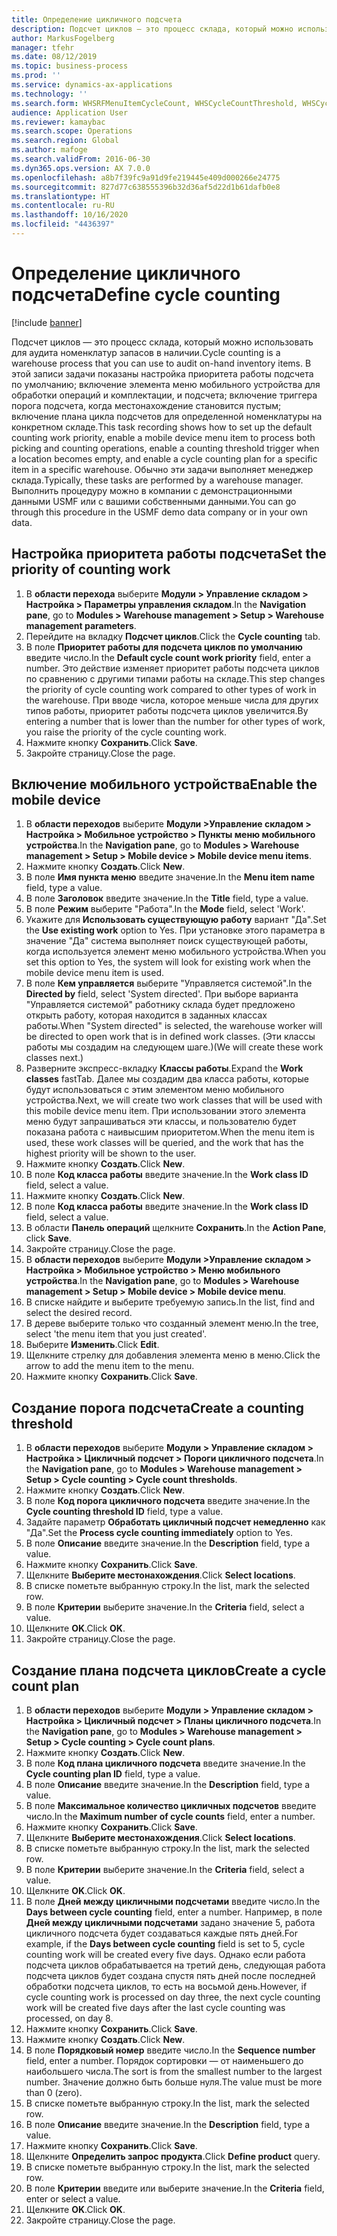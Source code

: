 ```yaml
---
title: Определение цикличного подсчета
description: Подсчет циклов — это процесс склада, который можно использовать для аудита номенклатур запасов в наличии.
author: MarkusFogelberg
manager: tfehr
ms.date: 08/12/2019
ms.topic: business-process
ms.prod: ''
ms.service: dynamics-ax-applications
ms.technology: ''
ms.search.form: WHSRFMenuItemCycleCount, WHSCycleCountThreshold, WHSCycleCountPlan, WHSCycleCountPlanListPage, WHSParameters, WHSRFMenu, WHSRFMenuItem
audience: Application User
ms.reviewer: kamaybac
ms.search.scope: Operations
ms.search.region: Global
ms.author: mafoge
ms.search.validFrom: 2016-06-30
ms.dyn365.ops.version: AX 7.0.0
ms.openlocfilehash: a8b7f39fc9a91d9fe219445e409d000266e24775
ms.sourcegitcommit: 827d77c638555396b32d36af5d22d1b61dafb0e8
ms.translationtype: HT
ms.contentlocale: ru-RU
ms.lasthandoff: 10/16/2020
ms.locfileid: "4436397"
---
```

# <a name="define-cycle-counting"></a><span data-ttu-id="7f679-103">Определение цикличного подсчета</span><span class="sxs-lookup"><span data-stu-id="7f679-103">Define cycle counting</span></span> 

[!include [banner](../../includes/banner.md)]

<span data-ttu-id="7f679-104">Подсчет циклов — это процесс склада, который можно использовать для аудита номенклатур запасов в наличии.</span><span class="sxs-lookup"><span data-stu-id="7f679-104">Cycle counting is a warehouse process that you can use to audit on-hand inventory items.</span></span> <span data-ttu-id="7f679-105">В этой записи задачи показаны настройка приоритета работы подсчета по умолчанию; включение элемента меню мобильного устройства для обработки операций и комплектации, и подсчета; включение триггера порога подсчета, когда местонахождение становится пустым; включение плана цикла подсчетов для определенной номенклатуры на конкретном складе.</span><span class="sxs-lookup"><span data-stu-id="7f679-105">This task recording shows how to set up the default counting work priority, enable a mobile device menu item to process both picking and counting operations, enable a counting threshold trigger when a location becomes empty, and enable a cycle counting plan for a specific item in a specific warehouse.</span></span> <span data-ttu-id="7f679-106">Обычно эти задачи выполняет менеджер склада.</span><span class="sxs-lookup"><span data-stu-id="7f679-106">Typically, these tasks are performed by a warehouse manager.</span></span> <span data-ttu-id="7f679-107">Выполнить процедуру можно в компании с демонстрационными данными USMF или с вашими собственными данными.</span><span class="sxs-lookup"><span data-stu-id="7f679-107">You can go through this procedure in the USMF demo data company or in your own data.</span></span>


## <a name="set-the-priority-of-counting-work"></a><span data-ttu-id="7f679-108">Настройка приоритета работы подсчета</span><span class="sxs-lookup"><span data-stu-id="7f679-108">Set the priority of counting work</span></span>
1. <span data-ttu-id="7f679-109">В **области перехода** выберите **Модули > Управление складом > Настройка > Параметры управления складом**.</span><span class="sxs-lookup"><span data-stu-id="7f679-109">In the **Navigation pane**, go to **Modules > Warehouse management > Setup > Warehouse management parameters**.</span></span>
2. <span data-ttu-id="7f679-110">Перейдите на вкладку **Подсчет циклов**.</span><span class="sxs-lookup"><span data-stu-id="7f679-110">Click the **Cycle counting** tab.</span></span>
3. <span data-ttu-id="7f679-111">В поле **Приоритет работы для подсчета циклов по умолчанию** введите число.</span><span class="sxs-lookup"><span data-stu-id="7f679-111">In the **Default cycle count work priority** field, enter a number.</span></span> <span data-ttu-id="7f679-112">Это действие изменяет приоритет работы подсчета циклов по сравнению с другими типами работы на складе.</span><span class="sxs-lookup"><span data-stu-id="7f679-112">This step changes the priority of cycle counting work compared to other types of work in the warehouse.</span></span> <span data-ttu-id="7f679-113">При вводе числа, которое меньше числа для других типов работы, приоритет работы подсчета циклов увеличится.</span><span class="sxs-lookup"><span data-stu-id="7f679-113">By entering a number that is lower than the number for other types of work, you raise the priority of the cycle counting work.</span></span>  
4. <span data-ttu-id="7f679-114">Нажмите кнопку **Сохранить**.</span><span class="sxs-lookup"><span data-stu-id="7f679-114">Click **Save**.</span></span>
5. <span data-ttu-id="7f679-115">Закройте страницу.</span><span class="sxs-lookup"><span data-stu-id="7f679-115">Close the page.</span></span>

## <a name="enable-the-mobile-device"></a><span data-ttu-id="7f679-116">Включение мобильного устройства</span><span class="sxs-lookup"><span data-stu-id="7f679-116">Enable the mobile device</span></span>
1. <span data-ttu-id="7f679-117">В **области переходов** выберите **Модули >Управление складом > Настройка > Мобильное устройство > Пункты меню мобильного устройства**.</span><span class="sxs-lookup"><span data-stu-id="7f679-117">In the **Navigation pane**, go to **Modules > Warehouse management > Setup > Mobile device > Mobile device menu items**.</span></span>
2. <span data-ttu-id="7f679-118">Нажмите кнопку **Создать**.</span><span class="sxs-lookup"><span data-stu-id="7f679-118">Click **New**.</span></span>
3. <span data-ttu-id="7f679-119">В поле **Имя пункта меню** введите значение.</span><span class="sxs-lookup"><span data-stu-id="7f679-119">In the **Menu item name** field, type a value.</span></span>
4. <span data-ttu-id="7f679-120">В поле **Заголовок** введите значение.</span><span class="sxs-lookup"><span data-stu-id="7f679-120">In the **Title** field, type a value.</span></span>
5. <span data-ttu-id="7f679-121">В поле **Режим** выберите "Работа".</span><span class="sxs-lookup"><span data-stu-id="7f679-121">In the **Mode** field, select 'Work'.</span></span>
6. <span data-ttu-id="7f679-122">Укажите для **Использовать существующую работу** вариант "Да".</span><span class="sxs-lookup"><span data-stu-id="7f679-122">Set the **Use existing work** option to Yes.</span></span> <span data-ttu-id="7f679-123">При установке этого параметра в значение "Да" система выполняет поиск существующей работы, когда используется элемент меню мобильного устройства.</span><span class="sxs-lookup"><span data-stu-id="7f679-123">When you set this option to Yes, the system will look for existing work when the mobile device menu item is used.</span></span>  
7. <span data-ttu-id="7f679-124">В поле **Кем управляется** выберите "Управляется системой".</span><span class="sxs-lookup"><span data-stu-id="7f679-124">In the **Directed by** field, select 'System directed'.</span></span> <span data-ttu-id="7f679-125">При выборе варианта "Управляется системой" работнику склада будет предложено открыть работу, которая находится в заданных классах работы.</span><span class="sxs-lookup"><span data-stu-id="7f679-125">When "System directed" is selected, the warehouse worker will be directed to open work that is in defined work classes.</span></span> <span data-ttu-id="7f679-126">(Эти классы работы мы создадим на следующем шаге.)</span><span class="sxs-lookup"><span data-stu-id="7f679-126">(We will create these work classes next.)</span></span>  
8. <span data-ttu-id="7f679-127">Разверните экспресс-вкладку **Классы работы**.</span><span class="sxs-lookup"><span data-stu-id="7f679-127">Expand the **Work classes** fastTab.</span></span> <span data-ttu-id="7f679-128">Далее мы создадим два класса работы, которые будут использоваться с этим элементом меню мобильного устройства.</span><span class="sxs-lookup"><span data-stu-id="7f679-128">Next, we will create two work classes that will be used with this mobile device menu item.</span></span> <span data-ttu-id="7f679-129">При использовании этого элемента меню будут запрашиваться эти классы, и пользователю будет показана работа с наивысшим приоритетом.</span><span class="sxs-lookup"><span data-stu-id="7f679-129">When the menu item is used, these work classes will be queried, and the work that has the highest priority will be shown to the user.</span></span>  
9. <span data-ttu-id="7f679-130">Нажмите кнопку **Создать**.</span><span class="sxs-lookup"><span data-stu-id="7f679-130">Click **New**.</span></span>
10. <span data-ttu-id="7f679-131">В поле **Код класса работы** введите значение.</span><span class="sxs-lookup"><span data-stu-id="7f679-131">In the **Work class ID** field, select a value.</span></span>
11. <span data-ttu-id="7f679-132">Нажмите кнопку **Создать**.</span><span class="sxs-lookup"><span data-stu-id="7f679-132">Click **New**.</span></span>
12. <span data-ttu-id="7f679-133">В поле **Код класса работы** введите значение.</span><span class="sxs-lookup"><span data-stu-id="7f679-133">In the **Work class ID** field, select a value.</span></span>
13. <span data-ttu-id="7f679-134">В области **Панель операций** щелкните **Сохранить**.</span><span class="sxs-lookup"><span data-stu-id="7f679-134">In the **Action Pane**, click **Save**.</span></span>
14. <span data-ttu-id="7f679-135">Закройте страницу.</span><span class="sxs-lookup"><span data-stu-id="7f679-135">Close the page.</span></span>
15. <span data-ttu-id="7f679-136">В **области переходов** выберите **Модули >Управление складом > Настройка > Мобильное устройство > Меню мобильного устройства**.</span><span class="sxs-lookup"><span data-stu-id="7f679-136">In the **Navigation pane**, go to **Modules > Warehouse management > Setup > Mobile device > Mobile device menu**.</span></span>
16. <span data-ttu-id="7f679-137">В списке найдите и выберите требуемую запись.</span><span class="sxs-lookup"><span data-stu-id="7f679-137">In the list, find and select the desired record.</span></span>
17. <span data-ttu-id="7f679-138">В дереве выберите только что созданный элемент меню.</span><span class="sxs-lookup"><span data-stu-id="7f679-138">In the tree, select 'the menu item that you just created'.</span></span>
18. <span data-ttu-id="7f679-139">Выберите **Изменить**.</span><span class="sxs-lookup"><span data-stu-id="7f679-139">Click **Edit**.</span></span>
19. <span data-ttu-id="7f679-140">Щелкните стрелку для добавления элемента меню в меню.</span><span class="sxs-lookup"><span data-stu-id="7f679-140">Click the arrow to add the menu item to the menu.</span></span>
20. <span data-ttu-id="7f679-141">Нажмите кнопку **Сохранить**.</span><span class="sxs-lookup"><span data-stu-id="7f679-141">Click **Save**.</span></span>

## <a name="create-a-counting-threshold"></a><span data-ttu-id="7f679-142">Создание порога подсчета</span><span class="sxs-lookup"><span data-stu-id="7f679-142">Create a counting threshold</span></span>
1. <span data-ttu-id="7f679-143">В **области переходов** выберите **Модули > Управление складом > Настройка > Цикличный подсчет > Пороги цикличного подсчета**.</span><span class="sxs-lookup"><span data-stu-id="7f679-143">In the **Navigation pane**, go to **Modules > Warehouse management > Setup > Cycle counting > Cycle count thresholds**.</span></span>
2. <span data-ttu-id="7f679-144">Нажмите кнопку **Создать**.</span><span class="sxs-lookup"><span data-stu-id="7f679-144">Click **New**.</span></span>
3. <span data-ttu-id="7f679-145">В поле **Код порога цикличного подсчета** введите значение.</span><span class="sxs-lookup"><span data-stu-id="7f679-145">In the **Cycle counting threshold ID** field, type a value.</span></span>
4. <span data-ttu-id="7f679-146">Задайте параметр **Обработать цикличный подсчет немедленно** как "Да".</span><span class="sxs-lookup"><span data-stu-id="7f679-146">Set the **Process cycle counting immediately** option to Yes.</span></span>
5. <span data-ttu-id="7f679-147">В поле **Описание** введите значение.</span><span class="sxs-lookup"><span data-stu-id="7f679-147">In the **Description** field, type a value.</span></span>
6. <span data-ttu-id="7f679-148">Нажмите кнопку **Сохранить**.</span><span class="sxs-lookup"><span data-stu-id="7f679-148">Click **Save**.</span></span>
7. <span data-ttu-id="7f679-149">Щелкните **Выберите местонахождения**.</span><span class="sxs-lookup"><span data-stu-id="7f679-149">Click **Select locations**.</span></span>
8. <span data-ttu-id="7f679-150">В списке пометьте выбранную строку.</span><span class="sxs-lookup"><span data-stu-id="7f679-150">In the list, mark the selected row.</span></span>
9. <span data-ttu-id="7f679-151">В поле **Критерии** выберите значение.</span><span class="sxs-lookup"><span data-stu-id="7f679-151">In the **Criteria** field, select a value.</span></span>
10. <span data-ttu-id="7f679-152">Щелкните **OK**.</span><span class="sxs-lookup"><span data-stu-id="7f679-152">Click **OK**.</span></span>
11. <span data-ttu-id="7f679-153">Закройте страницу.</span><span class="sxs-lookup"><span data-stu-id="7f679-153">Close the page.</span></span>

## <a name="create-a-cycle-count-plan"></a><span data-ttu-id="7f679-154">Создание плана подсчета циклов</span><span class="sxs-lookup"><span data-stu-id="7f679-154">Create a cycle count plan</span></span>
1. <span data-ttu-id="7f679-155">В **области переходов** выберите **Модули > Управление складом > Настройка > Цикличный подсчет > Планы цикличного подсчета**.</span><span class="sxs-lookup"><span data-stu-id="7f679-155">In the **Navigation pane**, go to **Modules > Warehouse management > Setup > Cycle counting > Cycle count plans**.</span></span>
2. <span data-ttu-id="7f679-156">Нажмите кнопку **Создать**.</span><span class="sxs-lookup"><span data-stu-id="7f679-156">Click **New**.</span></span>
3. <span data-ttu-id="7f679-157">В поле **Код плана цикличного подсчета** введите значение.</span><span class="sxs-lookup"><span data-stu-id="7f679-157">In the **Cycle counting plan ID** field, type a value.</span></span>
4. <span data-ttu-id="7f679-158">В поле **Описание** введите значение.</span><span class="sxs-lookup"><span data-stu-id="7f679-158">In the **Description** field, type a value.</span></span>
5. <span data-ttu-id="7f679-159">В поле **Максимальное количество цикличных подсчетов** введите число.</span><span class="sxs-lookup"><span data-stu-id="7f679-159">In the **Maximum number of cycle counts** field, enter a number.</span></span>
6. <span data-ttu-id="7f679-160">Нажмите кнопку **Сохранить**.</span><span class="sxs-lookup"><span data-stu-id="7f679-160">Click **Save**.</span></span>
7. <span data-ttu-id="7f679-161">Щелкните **Выберите местонахождения**.</span><span class="sxs-lookup"><span data-stu-id="7f679-161">Click **Select locations**.</span></span>
8. <span data-ttu-id="7f679-162">В списке пометьте выбранную строку.</span><span class="sxs-lookup"><span data-stu-id="7f679-162">In the list, mark the selected row.</span></span>
9. <span data-ttu-id="7f679-163">В поле **Критерии** выберите значение.</span><span class="sxs-lookup"><span data-stu-id="7f679-163">In the **Criteria** field, select a value.</span></span>
10. <span data-ttu-id="7f679-164">Щелкните **OK**.</span><span class="sxs-lookup"><span data-stu-id="7f679-164">Click **OK**.</span></span>
11. <span data-ttu-id="7f679-165">В поле **Дней между цикличными подсчетами** введите число.</span><span class="sxs-lookup"><span data-stu-id="7f679-165">In the **Days between cycle counting** field, enter a number.</span></span> <span data-ttu-id="7f679-166">Например, в поле **Дней между цикличными подсчетами** задано значение 5, работа цикличного подсчета будет создаваться каждые пять дней.</span><span class="sxs-lookup"><span data-stu-id="7f679-166">For example, if the **Days between cycle counting** field is set to 5, cycle counting work will be created every five days.</span></span> <span data-ttu-id="7f679-167">Однако если работа подсчета циклов обрабатывается на третий день, следующая работа подсчета циклов будет создана спустя пять дней после последней обработки подсчета циклов, то есть на восьмой день.</span><span class="sxs-lookup"><span data-stu-id="7f679-167">However, if cycle counting work is processed on day three, the next cycle counting work will be created five days after the last cycle counting was processed, on day 8.</span></span>  
12. <span data-ttu-id="7f679-168">Нажмите кнопку **Сохранить**.</span><span class="sxs-lookup"><span data-stu-id="7f679-168">Click **Save**.</span></span>
13. <span data-ttu-id="7f679-169">Нажмите кнопку **Создать**.</span><span class="sxs-lookup"><span data-stu-id="7f679-169">Click **New**.</span></span>
14. <span data-ttu-id="7f679-170">В поле **Порядковый номер** введите число.</span><span class="sxs-lookup"><span data-stu-id="7f679-170">In the **Sequence number** field, enter a number.</span></span> <span data-ttu-id="7f679-171">Порядок сортировки — от наименьшего до наибольшего числа.</span><span class="sxs-lookup"><span data-stu-id="7f679-171">The sort is from the smallest number to the largest number.</span></span> <span data-ttu-id="7f679-172">Значение должно быть больше нуля.</span><span class="sxs-lookup"><span data-stu-id="7f679-172">The value must be more than 0 (zero).</span></span>  
15. <span data-ttu-id="7f679-173">В списке пометьте выбранную строку.</span><span class="sxs-lookup"><span data-stu-id="7f679-173">In the list, mark the selected row.</span></span>
16. <span data-ttu-id="7f679-174">В поле **Описание** введите значение.</span><span class="sxs-lookup"><span data-stu-id="7f679-174">In the **Description** field, type a value.</span></span>
17. <span data-ttu-id="7f679-175">Нажмите кнопку **Сохранить**.</span><span class="sxs-lookup"><span data-stu-id="7f679-175">Click **Save**.</span></span>
18. <span data-ttu-id="7f679-176">Щелкните **Определить запрос продукта**.</span><span class="sxs-lookup"><span data-stu-id="7f679-176">Click **Define product** query.</span></span>
19. <span data-ttu-id="7f679-177">В списке пометьте выбранную строку.</span><span class="sxs-lookup"><span data-stu-id="7f679-177">In the list, mark the selected row.</span></span>
20. <span data-ttu-id="7f679-178">В поле **Критерии** введите или выберите значение.</span><span class="sxs-lookup"><span data-stu-id="7f679-178">In the **Criteria** field, enter or select a value.</span></span>
21. <span data-ttu-id="7f679-179">Щелкните **OK**.</span><span class="sxs-lookup"><span data-stu-id="7f679-179">Click **OK**.</span></span>
22. <span data-ttu-id="7f679-180">Закройте страницу.</span><span class="sxs-lookup"><span data-stu-id="7f679-180">Close the page.</span></span>

